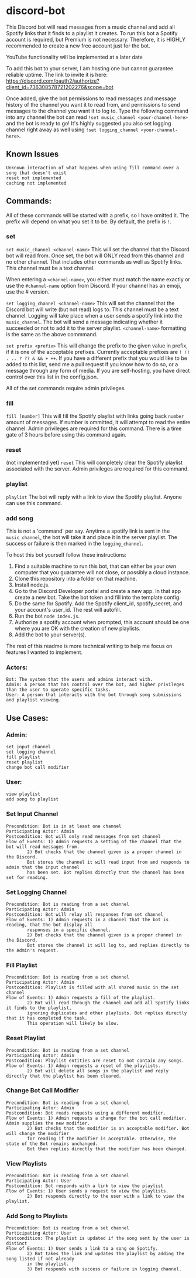 # discord-bot
This Discord bot will read messages from a music channel and add all Spotify links that it finds to a playlist it creates. To run this bot a Spotify account is required, but Premium is not necessary. Therefore, it is HIGHLY recommended to create a new free account just for the bot.

YouTube functionality will be implemented at a later date

To add this bot to your server, I am hosting one but cannot guarantee reliable uptime. The link to invite it is here: https://discord.com/oauth2/authorize?client_id=736308578721202276&scope=bot

Once added, give the bot permissions to read messages and message history of the channel you want it to read from, and permissions to send messages to the channel you want it to log to.
Type the following command into any channel the bot can read ``!set music_channel <your-channel-here>`` and the bot is ready to go! It's highly suggested you also set logging channel right away as well
using ``!set logging_channel <your-channel-here>``.

## Known Issues
```
Unknown interaction of what happens when using fill command over a song that doesn't exist
reset not implemented
caching not implemented
```

## Commands:
All of these commands will be started with a prefix, so I have omitted it. The prefix will depend on what you set it to be. By default, the prefix is ``!``.

### set
``set music_channel <channel-name>``
This will set the channel that the Discord bot will read from. Once set, the bot will ONLY read from this channel and no other channel. That includes other commands as well as Spotify links. This channel must be a text channel.

When entering a ``<channel-name>``, you either must match the name exactly or use the ``#channel-name`` option from Discord. If your channel has an emoji, use the # version.


``set logging_channel <channel-name>``
This will set the channel that the Discord bot will write (but not read) logs to. This channel must be a text channel. Logging will take place when a user sends a spotify link into the ``music_channel``. The bot will send a message indicating whether it succeeded or not to add it to the server playlist. ``<channel-name>`` formatting is the same as the above commmand.

``set prefix <prefix>``
This will change the prefix to the given value in prefix, if it is one of the acceptable prefixes. Currently acceptable prefixes are ``! !! . .. ? ?? & && + ++``. If you have a different prefix that you would like to be added to this list, send me a pull request if you know how to do so, or a message through any form of media.
If you are self-hosting, you have direct control over this list in the config.json.

All of the set commands require admin privileges.

### fill
``fill [number]``
This will fill the Spotify playlist with links going back ``number`` amount of messages. If number is ommitted, it will attempt to read the entire channel.
Admin privileges are required for this command. There is a time gate of 3 hours before using this command again.

### reset
(not implemented yet)
``reset``
This will completely clear the Spotify playlist associated with the server. Admin privileges are required for this command.

### playlist
``playlist``
The bot will reply with a link to view the Spotify playlist. Anyone can use this command.

### add song
This is not a 'command' per say. Anytime a spotify link is sent in the ``music_channel``, the bot will take it and place it in the server playlist. The success or failure is then marked in the ``logging_channel``.

To host this bot yourself follow these instructions:
1) Find a suitable machine to run this bot, that can either be your own computer that you guarantee will not close, or possibly a cloud instance.
2) Clone this repository into a folder on that machine.
3) Install node.js.
4) Go to the Discord Developer portal and create a new app. In that app create a new bot. Take the bot token and fill into the template config.
5) Do the same for Spotify. Add the Spotify client_id, spotify_secret, and your account's user_id. The rest will autofill.
6) Run the bot ``node index.js``.
7) Authorize a spotify account when prompted, this account should be one where you are OK with the creation of new playlists.
8) Add the bot to your server(s). 

The rest of this readme is more technical writing to help me focus on features I wanted to implement.
### Actors:
	Bot: The system that the users and admins interact with.
	Admin: A person that has control over the bot, and higher privileges than the user to operate specific tasks.
	User: A person that interacts with the bot through song submissions and playlist viewing.

## Use Cases:
### Admin:
	set input channel
	set logging channel
	fill playlist
	reset playlist
	change bot call modifier
		
### User:
	view playlist
	add song to playlist
		
### Set Input Channel
```
Precondition: Bot is in at least one channel
Participating Actor: Admin
Postcondition: Bot will only read messages from set channel
Flow of Events: 1) Admin requests a setting of the channel that the bot will read messages from.
		2) Bot checks that the channel given is a proper channel in the Discord.
		Bot stores the channel it will read input from and responds to admin that the input channel
		has been set. Bot replies directly that the channel has been set for reading.
```
### Set Logging Channel
```
Precondition: Bot is reading from a set channel
Participating Actor: Admin
Postcondition: Bot will relay all responses from set channel
Flow of Events: 1) Admin requests in a channel that the bot is reading, that the bot display all 
		responses in a specific channel.
		2) Bot checks that the channel given is a proper channel in the Discord.
		Bot stores the channel it will log to, and replies directly to the Admin's request.
```

### Fill Playlist
```
Precondition: Bot is reading from a set channel
Participating Actor: Admin
Postcondition: Playlist is filled with all shared music in the set channel
Flow of Events: 1) Admin requests a fill of the playlist.
		2) Bot will read through the channel and add all Spotify links it finds to the playlist,
		ignoring duplicates and other playlists. Bot replies directly that it has completed the task. 
		This operation will likely be slow.
```
### Reset Playlist
```
Precondition: Bot is reading from a set channel
Participating Actor: Admin
Postcondition: Playlist entities are reset to not contain any songs.
Flow of Events: 1) Admin requests a reset of the playlists.
		2) Bot will delete all songs in the playlist and reply directly that the playlist has been cleared.
```
### Change Bot Call Modifier
```
Precondition: Bot is reading from a set channel
Participating Actor: Admin
Postcondition: Bot reads requests using a different modifier.
Flow of Events: 1) Admin requests a change for the bot call modifier. Admin supplies the new modifier.
		2) Bot checks that the modifier is an acceptable modifier. Bot will change the modifier 
		for reading if the modifier is acceptable. Otherwise, the state of the Bot remains unchanged.
		Bot then replies directly that the modifier has been changed.
```
### View Playlists
```
Precondition: Bot is reading from a set channel
Participating Actor: User
Postcondition: Bot responds with a link to view the playlist
Flow of Events: 1) User sends a request to view the playlists.
		2) Bot responds directly to the user with a link to view the playlist.
```
### Add Song to Playlists
```
Precondition: Bot is reading from a set channel
Participating Actor: User
Postcondition: The playlist is updated if the song sent by the user is distinct
Flow of Events: 1) User sends a link to a song on Spotify.
		2) Bot takes the link and updates the playlist by adding the song listed if not already 
		in the playlist.
		3) Bot responds with success or failure in logging channel.
```
